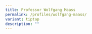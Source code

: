 ```yaml
---
title: Professor Wolfgang Maass
permalink: /profiles/wolfgang-maass/
variant: tiptap
description: ""
---
```

